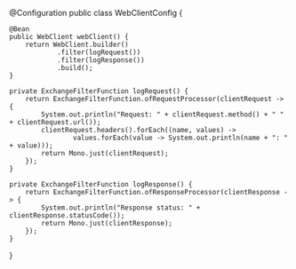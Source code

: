 @Configuration
public class WebClientConfig {

    @Bean
    public WebClient webClient() {
        return WebClient.builder()
                .filter(logRequest())
                .filter(logResponse())
                .build();
    }

    private ExchangeFilterFunction logRequest() {
        return ExchangeFilterFunction.ofRequestProcessor(clientRequest -> {
            System.out.println("Request: " + clientRequest.method() + " " + clientRequest.url());
            clientRequest.headers().forEach((name, values) ->
                    values.forEach(value -> System.out.println(name + ": " + value)));
            return Mono.just(clientRequest);
        });
    }

    private ExchangeFilterFunction logResponse() {
        return ExchangeFilterFunction.ofResponseProcessor(clientResponse -> {
            System.out.println("Response status: " + clientResponse.statusCode());
            return Mono.just(clientResponse);
        });
    }
}
